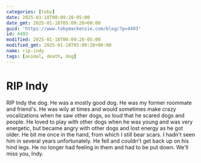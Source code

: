 ```yaml
---
categories: [toby]
date: 2025-01-18T00:09:28-05:00
date_gmt: 2025-01-18T05:09:28+00:00
guid: 'https://www.tobymackenzie.com/blog/?p=4493'
id: 4493
modified: 2025-01-18T00:09:28-05:00
modified_gmt: 2025-01-18T05:09:28+00:00
name: rip-indy
tags: [animal, death, dog]
---
```


RIP Indy
========

RIP Indy the dog.  He was a mostly good dog.  He was my former roommate and friend's.  He was wily at times and would sometimes make crazy vocalizations when he saw other dogs, so loud that he scared dogs and people.  He loved to play with other dogs when he was young and was very energetic, but became angry with other dogs and lost energy as he got older.  He bit me once in the hand, from which I still bear scars.  I hadn't seen him in several years unfortunately.  He fell and couldn't get back up on his hind legs.  He no longer had feeling in them and had to be put down.  We'll miss you, Indy.
